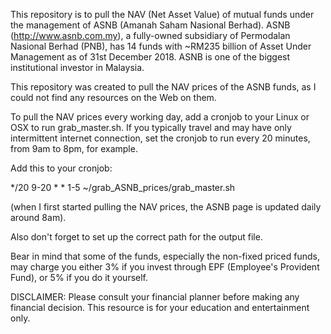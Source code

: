
This repository is to pull the NAV (Net Asset Value) of mutual funds under the management of ASNB (Amanah Saham Nasional Berhad).
ASNB (http://www.asnb.com.my), a fully-owned subsidiary of Permodalan Nasional Berhad (PNB), has 14 funds with ~RM235 billion of Asset Under Management as of 31st December 2018. ASNB is one of the biggest institutional investor in Malaysia.

This repository was created to pull the NAV prices of the ASNB funds, as I could not find any resources on the Web on them.

To pull the NAV prices every working day, add a cronjob to your Linux or OSX to run grab_master.sh.
If you typically travel and may have only intermittent internet connection, set the cronjob to run every 20 minutes, from 9am to 8pm, for example.

Add this to your cronjob:

*/20 9-20 * * 1-5 ~/grab_ASNB_prices/grab_master.sh


(when I first started pulling the NAV prices, the ASNB page is updated daily around 8am).

Also don't forget to set up the correct path for the output file.

Bear in mind that some of the funds, especially the non-fixed priced funds, may charge you either 3% if you invest through EPF (Employee's Provident Fund), or 5% if you do it yourself.

DISCLAIMER: Please consult your financial planner before making any financial decision. This resource is for your education and entertainment only.
